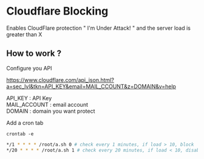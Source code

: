 <h1>Cloudflare Blocking</h1>

Enables CloudFlare protection " I'm Under Attack! " and the server load is greater than X


<h2>How to work ?</h2>

Configure you API

https://www.cloudflare.com/api_json.html?a=sec_lvl&tkn=API_KEY&email=MAIL_CCOUNT&z=DOMAIN&v=help

API_KEY : API Key<br />
MAIL_ACCOUNT : email account<br />
DOMAIN : domain you want protect

Add a cron tab

```crontab -e```

```bash
*/1 * * * * /root/a.sh 0 # check every 1 minutes, if load > 10, block
*/20 * * * * /root/a.sh 1 # check every 20 minutes, if load < 10, disable protection
```
